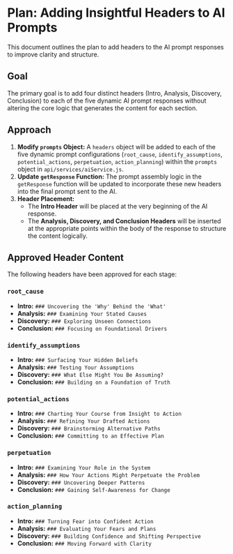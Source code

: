 # Plan: Adding Insightful Headers to AI Prompts

This document outlines the plan to add headers to the AI prompt responses to improve clarity and structure.

## Goal

The primary goal is to add four distinct headers (Intro, Analysis, Discovery, Conclusion) to each of the five dynamic AI prompt responses without altering the core logic that generates the content for each section.

## Approach

1.  **Modify `prompts` Object:** A `headers` object will be added to each of the five dynamic prompt configurations (`root_cause`, `identify_assumptions`, `potential_actions`, `perpetuation`, `action_planning`) within the `prompts` object in `api/services/aiService.js`.
2.  **Update `getResponse` Function:** The prompt assembly logic in the `getResponse` function will be updated to incorporate these new headers into the final prompt sent to the AI.
3.  **Header Placement:**
    *   The **Intro Header** will be placed at the very beginning of the AI response.
    *   The **Analysis, Discovery, and Conclusion Headers** will be inserted at the appropriate points within the body of the response to structure the content logically.

## Approved Header Content

The following headers have been approved for each stage:

### `root_cause`
*   **Intro:** `### Uncovering the 'Why' Behind the 'What'`
*   **Analysis:** `### Examining Your Stated Causes`
*   **Discovery:** `### Exploring Unseen Connections`
*   **Conclusion:** `### Focusing on Foundational Drivers`

### `identify_assumptions`
*   **Intro:** `### Surfacing Your Hidden Beliefs`
*   **Analysis:** `### Testing Your Assumptions`
*   **Discovery:** `### What Else Might You Be Assuming?`
*   **Conclusion:** `### Building on a Foundation of Truth`

### `potential_actions`
*   **Intro:** `### Charting Your Course from Insight to Action`
*   **Analysis:** `### Refining Your Drafted Actions`
*   **Discovery:** `### Brainstorming Alternative Paths`
*   **Conclusion:** `### Committing to an Effective Plan`

### `perpetuation`
*   **Intro:** `### Examining Your Role in the System`
*   **Analysis:** `### How Your Actions Might Perpetuate the Problem`
*   **Discovery:** `### Uncovering Deeper Patterns`
*   **Conclusion:** `### Gaining Self-Awareness for Change`

### `action_planning`
*   **Intro:** `### Turning Fear into Confident Action`
*   **Analysis:** `### Evaluating Your Fears and Plans`
*   **Discovery:** `### Building Confidence and Shifting Perspective`
*   **Conclusion:** `### Moving Forward with Clarity`